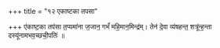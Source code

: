 +++
title = "१२ एकाष्टका तपसा"

+++
ए॑काष्ट॒का तप॑सा त॒प्यमा॑ना ज॒जान॒ गर्भं॑ महि॒मान॒मिन्द्र॑म्। तेन॑ दे॒वा व्य॑षहन्त॒ शत्रू॑न्ह॒न्ता दस्यू॑नामभव॒च्छची॒पतिः॑ ॥